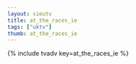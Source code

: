 ```yaml
--- 
layout: sieutv
title: at_the_races_ie
tags: ["uktv"]
thumb: at_the_races_ie
---
```

{% include tvadv key=at_the_races_ie %}
